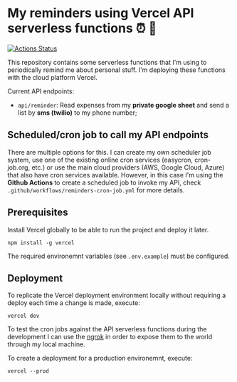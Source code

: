 # My reminders using Vercel API serverless functions ⏰ 🚀
[![Actions Status](https://github.com/alexmarqs/my-reminders-serverless-api/workflows/My%20reminders%20workflow/badge.svg)](https://github.com/alexmarqs/my-reminders-serverless-api/actions)

This repository contains some serverless functions that I'm using to periodically remind me about personal stuff. I'm deploying these functions with the cloud platform Vercel.

Current API endpoints:

- `api/reminder`: Read expenses from my **private google sheet** and send a list by **sms (twilio)** to my phone number;

## Scheduled/cron job to call my API endpoints

There are multiple options for this. I can create my own scheduler job system, use one of the existing online cron services (easycron, cron-job.org, etc.) or use the main cloud providers (AWS, Google Cloud, Azure) that also have cron services available. However, in this case I'm using the **Github Actions** to create a scheduled job to invoke my API, check `.github/workflows/reminders-cron-job.yml` for more details.

## Prerequisites

Install Vercel globally to be able to run the project and deploy it later.

```
npm install -g vercel
```

The required environemnt variables (see `.env.example`) must be configured.

## Deployment

To replicate the Vercel deployment environment locally without requiring a deploy each time a change is made, execute:

```
vercel dev
```

To test the cron jobs against the API serverless functions during the development I can use the [ngrok](https://ngrok.com/) in order to expose them to the world through my local machine.

To create a deployment for a production environemnt, execute:

```
vercel --prod
```
